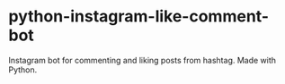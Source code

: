 # python-instagram-like-comment-bot
Instagram bot for commenting and liking posts from hashtag. Made with Python.

